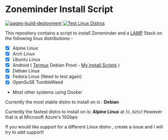 # Zoneminder Install Script
[![pages-build-deployment](https://github.com/justaCasualCoder/Zoneminder-Install-Guide/actions/workflows/pages/pages-build-deployment/badge.svg?branch=main)](https://github.com/justaCasualCoder/Zoneminder-Install-Guide/actions/workflows/pages/pages-build-deployment) [![Test Linux Distros](https://github.com/justaCasualCoder/Zoneminder-Install-Guide/actions/workflows/test.yml/badge.svg)](https://github.com/justaCasualCoder/Zoneminder-Install-Guide/actions/workflows/test.yml)

This repository contains a script to install Zoneminder and a [LAMP](https://en.wikipedia.org/wiki/LAMP_(software_bundle)) Stack on the following linux distributions - 
- [x] Alpine Linux
- [x] Arch Linux
- [x] Ubuntu Linux
- [x] Android ( [Termux](https://termux.dev/) Debian Proot - [My Install Scripts](https://github.com/justaCasualCoder/Zoneminder-Termux) )
- [x] Debian Linux
- [x] Fedora Linux (Need to test again)
- [x] OpenSuSE TumbleWeed
- Most other systems using Docker

Currently the most stable distro to install on is : **Debian**

Currently the fastest distro to install on is: **Alpine Linux** at `31.025s`! However that is at Microsoft Azure's 10Gbps

If you would like support for a different Linux distro , create a issue and I will try to add support!
